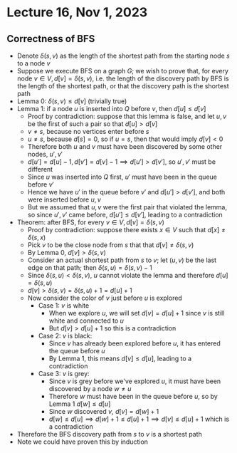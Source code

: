 # Lecture 16, Nov 1, 2023

## Correctness of BFS

* Denote $\delta(s, v)$ as the length of the shortest path from the starting node $s$ to a node $v$
* Suppose we execute BFS on a graph $G$; we wish to prove that, for every node $v \in V, d[v] = \delta(s, v)$, i.e. the length of the discovery path by BFS is the length of the shortest path, or that the discovery path is the shortest path
* Lemma 0: $\delta(s, v) \leq d[v]$ (trivially true)
* Lemma 1: if a node $u$ is inserted into $Q$ before $v$, then $d[u] \leq d[v]$
	* Proof by contradiction: suppose that this lemma is false, and let $u, v$ be the first of such a pair so that $d[u] > d[v]$
	* $v \neq s$, because no vertices enter before $s$
	* $u \neq s$, because $d[s] = 0$, so if $u = s$, then that would imply $d[v] < 0$
	* Therefore both $u$ and $v$ must have been discovered by some other nodes, $u', v'$
	* $d[u'] = d[u] - 1, d[v'] = d[v] - 1 \implies d[u'] > d[v']$, so $u', v'$ must be different
	* Since $u$ was inserted into $Q$ first, $u'$ must have been in the queue before $v'$
	* Hence we have $u'$ in the queue before $v'$ and $d[u'] > d[v']$, and both were inserted before $u, v$
	* But we assumed that $u, v$ were the first pair that violated the lemma, so since $u', v'$ came before, $d[u'] \leq d[v']$, leading to a contradiction
* Theorem: after BFS, for every $v \in V, d[v] = \delta(s, v)$
	* Proof by contradiction: suppose there exists $x \in V$ such that $d[x] \neq \delta(s, x)$
	* Pick $v$ to be the close node from $s$ that that $d[v] \neq \delta(s, v)$
	* By Lemma 0, $d[v] > \delta(s, v)$
	* Consider an actual shortest path from $s$ to $v$; let $(u, v)$ be the last edge on that path; then $\delta(s, u) = \delta(s, v) - 1$
	* Since $\delta(s, u) < \delta(s, v)$, $u$ cannot violate the lemma and therefore $d[u] = \delta(s, u)$
	* $d[v] > \delta(s, v) = \delta(s, u) + 1 = d[u] + 1$
	* Now consider the color of $v$ just before $u$ is explored
		* Case 1: $v$ is white
			* When we explore $u$, we will set $d[v] = d[u] + 1$ since $v$ is still white and connected to $u$
			* But $d[v] > d[u] + 1$ so this is a contradiction
		* Case 2: $v$ is black:
			* Since $v$ has already been explored before $u$, it has entered the queue before $u$
			* By Lemma 1, this means $d[v] \leq d[u]$, leading to a contradiction
		* Case 3: $v$ is grey:
			* Since $v$ is grey before we've explored $u$, it must have been discovered by a node $w \neq u$
			* Therefore $w$ must have been in the queue before $u$, so by Lemma 1 $d[w] \leq d[u]$
			* Since $w$ discovered $v$, $d[v] = d[w] + 1$
			* $d[w] \leq d[u] \implies d[w] + 1 \leq d[u] + 1 \implies d[v] \leq d[u] + 1$ which is a contradiction
* Therefore the BFS discovery path from $s$ to $v$ is a shortest path
* Note we could have proven this by induction

